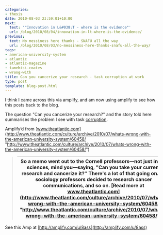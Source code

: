 ```yaml
---
categories:
- thesis
date: 2010-08-03 23:59:01+10:00
next:
  text: '"Innovation in L&#038;T - where is the evidence"'
  url: /blog/2010/08/04/innovation-in-lt-where-is-the-evidence/
previous:
  text: No messiness here thanks - SNAFU all the way
  url: /blog/2010/08/03/no-messiness-here-thanks-snafu-all-the-way/
tags:
- american-university-system
- atlantic
- atlantic-magazine
- tanehisi-coates
- wrong-with
title: Can you cancerize your research - task corruption at work
type: post
template: blog-post.html
---
```

I think I came across this via amplify, and am now using amplify to see how this posts back to the blog.  
  
The question "Can you cancerize your research?" and the story told here summarises the problem I see with task [corruption](/blog/2009/03/04/task-corruption-in-teaching-university-negative-impact-of-place/).

Amplify’d from [www.theatlantic.com](http://www.theatlantic.com/culture/archive/2010/07/whats-wrong-with-the-american-university-system/60458/ "http://www.theatlantic.com/culture/archive/2010/07/whats-wrong-with-the-american-university-system/60458/")

> | So a memo went out to the Cornell professors—not just in the sciences, mind you—saying, "Can you take your current research and cancerize it?" There's a lot of that going on. So sociology professors decided to research cancer communications, and so on. [Read more at www.theatlantic.com](http://www.theatlantic.com/culture/archive/2010/07/whats-wrong-with-the-american-university-system/60458/ "http://www.theatlantic.com/culture/archive/2010/07/whats-wrong-with-the-american-university-system/60458/") |
> | --- |

See this Amp at [http://amplify.com/u/8ass](http://amplify.com/u/8ass)